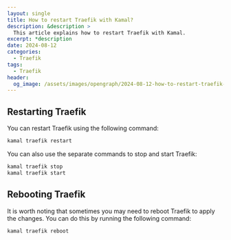 ```yaml
---
layout: single
title: How to restart Traefik with Kamal?
description: &description >
  This article explains how to restart Traefik with Kamal.
excerpt: *description
date: 2024-08-12
categories:
  - Traefik
tags:
  - Traefik
header:
  og_image: /assets/images/opengraph/2024-08-12-how-to-restart-traefik-with-kamal.png
---
```


## Restarting Traefik

You can restart Traefik using the following command:

```bash
kamal traefik restart
```

You can also use the separate commands to stop and start Traefik:

```bash
kamal traefik stop
kamal traefik start
```

## Rebooting Traefik


It is worth noting that sometimes you may need to reboot Traefik to apply the changes.
You can do this by running the following command:

```bash
kamal traefik reboot
```

